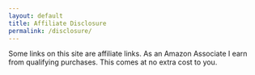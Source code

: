 ```yaml
---
layout: default
title: Affiliate Disclosure
permalink: /disclosure/
---
```


Some links on this site are affiliate links. As an Amazon Associate I earn from qualifying purchases. This comes at no extra cost to you.
